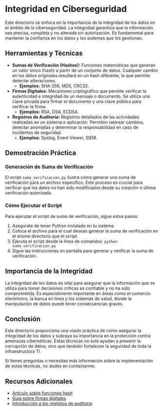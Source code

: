 # Integridad en Ciberseguridad

Este directorio se enfoca en la importancia de la integridad de los datos en el ámbito de la ciberseguridad. La integridad garantiza que la información sea precisa, completa y no alterada sin autorización. Es fundamental para mantener la confianza en los datos y los sistemas que los gestionan.

## Herramientas y Técnicas

* **Sumas de Verificación (Hashes):** Funciones matemáticas que generan un valor único (hash) a partir de un conjunto de datos. Cualquier cambio en los datos originales resultará en un hash diferente, lo que permite detectar alteraciones.
    * **Ejemplos:** SHA-256, MD5, CRC32.
* **Firmas Digitales:** Mecanismo criptográfico que permite verificar la autenticidad e integridad de un mensaje o documento. Se utiliza una clave privada para firmar el documento y una clave pública para verificar la firma.
    * **Ejemplos:** RSA, DSA, ECDSA.
* **Registros de Auditoría:** Registros detallados de las actividades realizadas en un sistema o aplicación. Permiten rastrear cambios, detectar anomalías y determinar la responsabilidad en caso de incidentes de seguridad.
    * **Ejemplos:** Syslog, Event Viewer, SIEM.

## Demostración Práctica

### Generación de Suma de Verificación

El script `suma_verificacion.py` ilustra cómo generar una suma de verificación para un archivo específico. Este proceso es crucial para verificar que los datos no han sido modificados desde su creación o última verificación autorizada.

### Cómo Ejecutar el Script

Para ejecutar el script de suma de verificación, sigue estos pasos:

1. Asegúrate de tener Python instalado en tu sistema.
2. Coloca el archivo para el cual deseas generar la suma de verificación en el mismo directorio que el script.
3. Ejecuta el script desde la línea de comandos: `python suma_verificacion.py`
4. Sigue las instrucciones en pantalla para generar y verificar la suma de verificación.

## Importancia de la Integridad

La integridad de los datos es vital para asegurar que la información que se utiliza para tomar decisiones críticas es confiable y no ha sido comprometida. Es especialmente importante en áreas como el comercio electrónico, la banca en línea y los sistemas de salud, donde la manipulación de datos puede tener consecuencias graves.

## Conclusión

Este directorio proporciona una visión práctica de cómo asegurar la integridad de los datos y subraya su importancia en la protección contra amenazas cibernéticas. Estas técnicas no solo ayudan a prevenir la corrupción de datos, sino que también fortalecen la seguridad de toda la infraestructura TI.

Si tienes preguntas o necesitas más información sobre la implementación de estas técnicas, no dudes en contactarme.

## Recursos Adicionales

* [Artículo sobre funciones hash](https://es.wikipedia.org/wiki/Funci%C3%B3n_hash)
* [Guía sobre firmas digitales](https://es.wikipedia.org/wiki/Firma_digital)
* [Introducción a los registros de auditoría](https://web-assets.esetstatic.com/wls/es/articulos/reportes/eset-security-report-latam2023.pdf)
